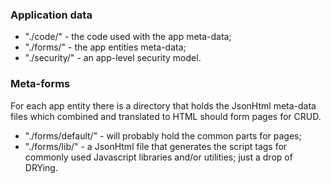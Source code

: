 ### Application data ###

- "./code/" - the code used with the app meta-data;
- "./forms/" - the app entities meta-data;
- "./security/" - an app-level security model.


### Meta-forms ###

For each app entity there is a directory that holds the JsonHtml meta-data files
which combined and translated to HTML should form pages for CRUD.

- "./forms/default/" - will probably hold the common parts for pages;
- "./forms/lib/" - a JsonHtml file that generates the script tags for commonly
  used Javascript libraries and/or utilities; just a drop of DRYing.
